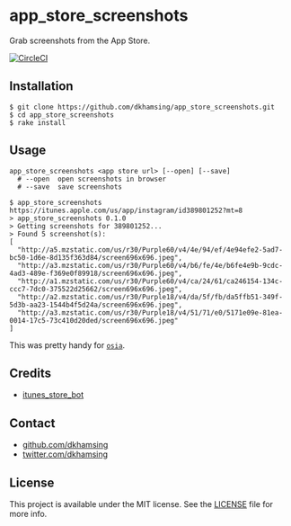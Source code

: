 # app_store_screenshots

Grab screenshots from the App Store.

[![CircleCI](https://img.shields.io/circleci/project/github/dkhamsing/app_store_screenshots.svg)](https://circleci.com/gh/dkhamsing/app_store_screenshots)

## Installation

    $ git clone https://github.com/dkhamsing/app_store_screenshots.git
    $ cd app_store_screenshots
    $ rake install

## Usage

```shell
app_store_screenshots <app store url> [--open] [--save]
  # --open  open screenshots in browser
  # --save  save screenshots
```

```
$ app_store_screenshots https://itunes.apple.com/us/app/instagram/id389801252?mt=8
> app_store_screenshots 0.1.0
> Getting screenshots for 389801252...
> Found 5 screenshot(s):
[
  "http://a5.mzstatic.com/us/r30/Purple60/v4/4e/94/ef/4e94efe2-5ad7-bc50-1d6e-8d135f363d84/screen696x696.jpeg",
  "http://a3.mzstatic.com/us/r30/Purple60/v4/b6/fe/4e/b6fe4e9b-9cdc-4ad3-489e-f369e0f89918/screen696x696.jpeg",
  "http://a1.mzstatic.com/us/r30/Purple60/v4/ca/24/61/ca246154-134c-ccc7-7dc0-375522d25662/screen696x696.jpeg",
  "http://a2.mzstatic.com/us/r30/Purple18/v4/da/5f/fb/da5ffb51-349f-5d3b-aa23-1544b4f5d24a/screen696x696.jpeg",
  "http://a3.mzstatic.com/us/r30/Purple18/v4/51/71/e0/5171e09e-81ea-0014-17c5-73c410d20ded/screen696x696.jpeg"
]
```

This was pretty handy for [`osia`](https://github.com/dkhamsing/open-source-ios-apps/issues/431).

## Credits

- [itunes_store_bot](https://github.com/stefano-bortolotti/itunes_store_bot)

## Contact

- [github.com/dkhamsing](https://github.com/dkhamsing)
- [twitter.com/dkhamsing](https://twitter.com/dkhamsing)

## License

This project is available under the MIT license. See the [LICENSE](LICENSE) file for more info.
